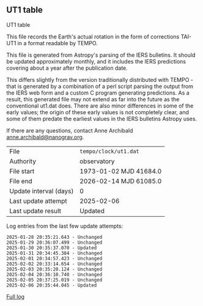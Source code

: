 
## UT1 table

UT1 table

This file records the Earth's actual rotation in the form of
corrections TAI-UT1 in a format readable by TEMPO.

This file is generated from Astropy's parsing of the IERS
bulletins. It should be updated approximately monthly, and it
includes the IERS predictions covering about a year after the
publication date.

This differs slightly from the version traditionally distributed
with TEMPO - that is generated by a combination of a perl script
parsing the output from the IERS web form and a custom C program
generating predictions. As a result, this generated file may not
extend as far into the future as the conventional ut1.dat does.
There are also minor differences in some of the early values; the
origin of these early values is not completely clear, and some of
them predate the earliest values in the IERS bulletins Astropy uses.

If there are any questions, contact Anne Archibald
<anne.archibald@nanograv.org>.

|     |     |
|:--- |:--- |
| File | `tempo/clock/ut1.dat` |
| Authority | observatory |
| File start | 1973-01-02 MJD 41684.0 |
| File end | 2026-02-14 MJD 61085.0 |
| Update interval (days) | 0 |
| Last update attempt | 2025-02-06 |
| Last update result | Updated |

Log entries from the last few update attempts:
```
2025-01-28 20:35:21.643 - Unchanged
2025-01-29 20:36:07.499 - Unchanged
2025-01-30 20:35:37.070 - Updated
2025-01-31 20:34:45.384 - Unchanged
2025-02-01 20:34:57.423 - Unchanged
2025-02-02 20:33:14.654 - Unchanged
2025-02-03 20:35:20.124 - Unchanged
2025-02-04 20:36:10.740 - Unchanged
2025-02-05 20:37:25.019 - Unchanged
2025-02-06 20:35:44.045 - Updated
```
[Full log](https://raw.githubusercontent.com/ipta/pulsar-clock-corrections/main/log/tempo/clock/ut1.dat.log)
